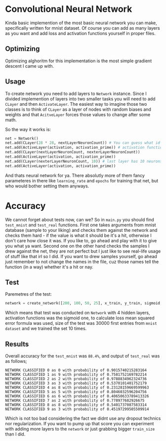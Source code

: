 
# Convolutional Neural Network

Kinda basic implemention of the most basic neural network you can make, specifically written for mnist dataset. Of course you can add as many layers as you want and add loss and activation functions yourself in proper files.

## Optimizing

Optimizing alghoritm for this implementation is the most simple gradient descent I came up with.

## Usage
To create network you need to add layers to `Network` instance. Since I divided implemention of layers into two smaller tasks you will need to add `CLayer` and then `ActivateLayer`. The easiest way to imagine those two classes is to think of `CLayer` as
a layer of nodes with random biases and weights and that `AcitveLayer` forces those values to change after some math.

So the way it works is:
```python
net = Network()
net.add(CLayer(28 * 28, nextLayerNeuronCount)) # You can guess what id does
net.add(ActiveLayer(activation, activation_prime)) # activation function & f'
net.add(CLayer(nextLayerNeuronCount, nexterLayerNeuronCount))
net.add(ActiveLayer(activation, activation_prime))
net.add(CLayer(nexterLayerNeuronCount, 10)) # last layer has 10 neurons
net.add(ActiveLayer(activation, activation_prime))
```
And thats neural network for ya. There absolutly more of them fancy parameteres in there like `learning_rate` and `epochs` for training that net, but who would bother setting them anyways.
# Accuracy
We cannot forget about tests now, can we? So in `main.py` you should find `test_mnist` and `test_real` functions. First one takes arguments from mnist database (sample to your liking) and checks them against the network and checks them hard - if the value is what it should be it's a hit, otherwise I don't care how close it was. If you like to, go ahead and play with it to give you what ya want. Second one on the other hand checks the samples I drew against the net, they are not perfect but I just like to see real-life usage of stuff like that irl so I did. If you want to drew samples yourself, go ahead just remember to not change the names in the file, cuz those names tell the function (in a way) whether it's a hit or nay.
## Test
Paremetres of the test:
```py
network = create_network([200, 100, 50, 25], x_train, y_train, sigmoid, sigmoid_prime, mse, mse_prime, test_size=30000, epochs=10)
```
Which means that test was conducted on `Network` with 4 hidden layers, activation functions was the sigmoid one, to calculate loss mean squared error formula was used, size of the test was 30000 first entries from `mnist dataset` and we trained the set 10 times.
## Results
Overall accuracy for the `test_mnist` was `88.4%`, and output of `test_real` was as follows;
```
NETWORK CLASSIFIED 0 as 0 with probability of 0.9015740215283164
NETWORK CLASSIFIED 1 as 9 with probability of 0.7581752169782214
NETWORK CLASSIFIED 2 as 2 with probability of 0.9788834962324736
NETWORK CLASSIFIED 3 as 3 with probability of 0.5370101401752179
NETWORK CLASSIFIED 4 as 8 with probability of 0.23128159669599963
NETWORK CLASSIFIED 5 as 5 with probability of 0.8046032596204756
NETWORK CLASSIFIED 6 as 6 with probability of 0.40650633789413326
NETWORK CLASSIFIED 7 as 2 with probability of 0.778977682926675
NETWORK CLASSIFIED 8 as 8 with probability of 0.5401737087583314
NETWORK CLASSIFIED 9 as 3 with probability of 0.45197299505509914
```
Which is not too bad considering the fact we didnt use any dropout technics nor regularization. If you want to pump up that score you can experiment with adding more layers to the `network` or just grabbing bigger `train_size` than I did.
